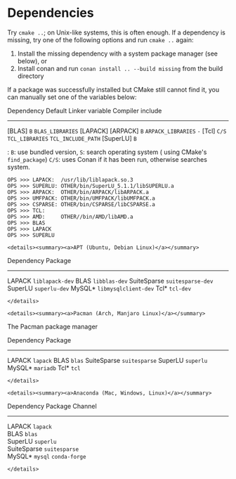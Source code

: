 # Dependencies

Try `cmake ..`; on Unix-like systems, this is often enough.
If a dependency is missing, try one of the following options
and run `cmake ..` again:
  
1. Install the missing dependency with a system package manager (see below), or
2. Install conan and run `conan install .. --build missing` from the build
   directory

If a package was successfully installed but CMake still cannot find it,
you can manually set one of the variables below:


 Dependency     Default   Linker variable       Compiler include
 ------------  --------- --------------------  -------------------
 [BLAS]          `B`      `BLAS_LIBRARIES`
 [LAPACK]
 [ARPACK]        `B`      `ARPACK_LIBRARIES`    `-`
 [Tcl]          `C/S`     `TCL_LIBRARIES`       `TCL_INCLUDE_PATH`
 [SuperLU]       `B`

: `B`: use bundled version, `S`: search operating system ( using CMake's `find_package`)
  `C/S`: uses Conan if it has been run, otherwise searches system. 


    OPS >>> LAPACK:  /usr/lib/liblapack.so.3
    OPS >>> SUPERLU: OTHER/bin/SuperLU_5.1.1/libSUPERLU.a
    OPS >>> ARPACK:  OTHER/bin/ARPACK/libARPACK.a
    OPS >>> UMFPACK: OTHER/bin/UMFPACK/libUMFPACK.a
    OPS >>> CSPARSE: OTHER/bin/CSPARSE/libCSPARSE.a
    OPS >>> TCL:
    OPS >>> AMD:     OTHER//bin/AMD/libAMD.a
    OPS >>> BLAS
    OPS >>> LAPACK
    OPS >>> SUPERLU

```{=html}
<details><summary><a>APT (Ubuntu, Debian Linux)</a></summary>
```
  Dependency    Package
  ------------- ----------------------
  LAPACK        `liblapack-dev`
  BLAS          `libblas-dev`
  SuiteSparse   `suitesparse-dev`
  SuperLU       `superlu-dev`
  MySQL\*       `libmysqlclient-dev`
  Tcl\*         `tcl-dev`

```{=html}
</details>
```
```{=html}
<details><summary><a>Pacman (Arch, Manjaro Linux)</a></summary>
```
The Pacman package manager

  Dependency    Package
  ------------- ---------------
  LAPACK        `lapack`
  BLAS          `blas`
  SuiteSparse   `suitesparse`
  SuperLU       `superlu`
  MySQL\*       `mariadb`
  Tcl\*         `tcl`

```{=html}
</details>
```
```{=html}
<details><summary><a>Anaconda (Mac, Windows, Linux)</a></summary>
```
  Dependency    Package         Channel
  ------------- --------------- ---------------
  LAPACK        `lapack`        
  BLAS          `blas`          
  SuperLU       `superlu`       
  SuiteSparse   `suitesparse`   
  MySQL\*       `mysql`         `conda-forge`

```{=html}
</details>
```
